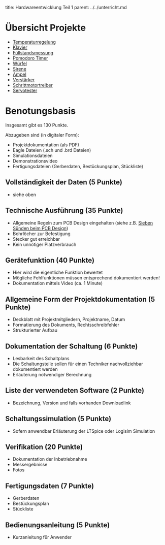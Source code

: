 title: Hardwareentwicklung Teil 1
parent: ../../unterricht.md

# Übersicht Projekte
* [Temperaturregelung](temperaturregelung.html)
* [Klavier](klavier.html)
* [Füllstandsmessung](fuellstand.html)
* [Pomodoro Timer](pomodoro.html)
* [Würfel](wuerfel.html)
* [Sirene](sirene.html)
* [Ampel](ampel.html)
* [Verstärker](verstaerker.html)
* [Schrittmotortreiber](schrittmotor.html)
* [Servotester](servotester.html)

# Benotungsbasis
Insgesamt gibt es 130 Punkte.

Abzugeben sind (in digitaler Form):

 * Projektdokumentation (als PDF)
 * Eagle Dateien (.sch und .brd Dateien)
 * Simulationsdateien
 * Demonstrationsvideo
 * Fertigungsdateien (Gerberdaten, Bestückungsplan, Stückliste)

## Vollständigkeit der Daten (5 Punkte)
* siehe oben
## Technische Ausführung (35 Punkte)
* Allgemeine Regeln zum PCB Design eingehalten (siehe z.B. [Sieben Sünden beim PCB Design](https://www.elektronikpraxis.de/pcb-design-regeln-sieben-suenden-beim-leiterplatten-design-a-356703/))
* Bohrlöcher zur Befestigung
* Stecker gut erreichbar
* Kein unnötiger Platzverbrauch
## Gerätefunktion (40 Punkte)
* Hier wird die eigentliche Funktion bewertet
* Mögliche Fehlfunktionen müssen entsprechend dokumentiert werden!
* Dokumentation mittels Video (ca. 1 Minute)
## Allgemeine Form der Projektdokumentation (5 Punkte)
* Deckblatt mit Projektmitgliedern, Projektname, Datum
* Formatierung des Dokuments, Rechtsschreibfehler
* Strukturierter Aufbau
## Dokumentation der Schaltung (6 Punkte)
* Lesbarkeit des Schaltplans
* Die Schaltungsteile sollen für einen Techniker nachvollziehbar dokumentiert werden
* Erläuterung notwendiger Berechnung
## Liste der verwendeten Software (2 Punkte)
* Bezeichnung, Version und falls vorhanden Downloadlink
## Schaltungssimulation (5 Punkte)
* Sofern anwendbar Erläuterung der LTSpice oder Logisim Simulation
## Verifikation (20 Punkte)
* Dokumentation der Inbetriebnahme
* Messergebnisse
* Fotos
## Fertigungsdaten (7 Punkte)
* Gerberdaten
* Bestückungsplan
* Stückliste
## Bedienungsanleitung (5 Punkte)
* Kurzanleitung für Anwender

<!--- PWM Erzeugung, Verstärker -->
